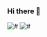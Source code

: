 ### Hi there 👋

![#](https://via.placeholder.com/150/000000/FFFFFF/?text=Dark)
![#](https://via.placeholder.com/150/FFFFFF/000000/?text=Light)


<!--
**DanielDimitrov5/DanielDimitrov5** is a ✨ _special_ ✨ repository because its `README.md` (this file) appears on your GitHub profile.

Here are some ideas to get you started:

- 🔭 I’m currently working on ...
- 🌱 I’m currently learning ...
- 👯 I’m looking to collaborate on ...
- 🤔 I’m looking for help with ...
- 💬 Ask me about ...
- 📫 How to reach me: ...
- 😄 Pronouns: ...
- ⚡ Fun fact: ...
-->
